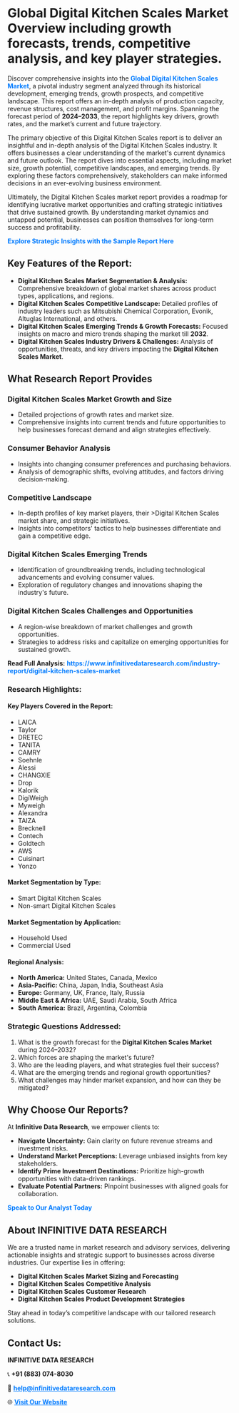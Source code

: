 <h1>Global Digital Kitchen Scales Market Overview including growth forecasts, trends, competitive analysis, and key player strategies.</h1>
<p>
Discover comprehensive insights into the 
<a href="https://www.infinitivedataresearch.com/industry-report/digital-kitchen-scales-market" rel="dofollow" style="color: #007BFF; text-decoration: none;"><strong>Global Digital Kitchen Scales Market</strong></a>, a pivotal industry segment analyzed through its historical development, emerging trends, growth prospects, and competitive landscape. This report offers an in-depth analysis of production capacity, revenue structures, cost management, and profit margins. Spanning the forecast period of <strong>2024–2033</strong>, the report highlights key drivers, growth rates, and the market’s current and future trajectory.
</p>
<p>
The primary objective of this Digital Kitchen Scales report is to deliver an insightful and in-depth analysis of the Digital Kitchen Scales industry. It offers businesses a clear understanding of the market's current dynamics and future outlook. The report dives into essential aspects, including market size, growth potential, competitive landscapes, and emerging trends. By exploring these factors comprehensively, stakeholders can make informed decisions in an ever-evolving business environment.
</p>
<p>
Ultimately, the Digital Kitchen Scales market report provides a roadmap for identifying lucrative market opportunities and crafting strategic initiatives that drive sustained growth. By understanding market dynamics and untapped potential, businesses can position themselves for long-term success and profitability.
</p>
<p>
<a href="https://www.infinitivedataresearch.com/request-sample/reportId=106444" style="color: #007BFF; text-decoration: none;"><strong>Explore Strategic Insights with the Sample Report Here</strong></a>
</p>

<h2>Key Features of the Report:</h2>
<ul>
<li><strong>Digital Kitchen Scales Market Segmentation & Analysis:</strong> Comprehensive breakdown of global market shares across product types, applications, and regions.</li>
<li><strong>Digital Kitchen Scales Competitive Landscape:</strong> Detailed profiles of industry leaders such as Mitsubishi Chemical Corporation, Evonik, Altuglas International, and others.</li>
<li><strong>Digital Kitchen Scales Emerging Trends & Growth Forecasts:</strong> Focused insights on macro and micro trends shaping the market till <strong>2032</strong>.</li>
<li><strong>Digital Kitchen Scales Industry Drivers & Challenges:</strong> Analysis of opportunities, threats, and key drivers impacting the <strong>Digital Kitchen Scales Market</strong>.</li>
</ul>

<h2>What Research Report Provides</h2>
<h3>Digital Kitchen Scales Market Growth and Size</h3>
<ul>
<li>Detailed projections of growth rates and market size.</li>
<li>Comprehensive insights into current trends and future opportunities to help businesses forecast demand and align strategies effectively.</li>
</ul>

<h3>Consumer Behavior Analysis</h3>
<ul>
<li>Insights into changing consumer preferences and purchasing behaviors.</li>
<li>Analysis of demographic shifts, evolving attitudes, and factors driving decision-making.</li>
</ul>

<h3>Competitive Landscape</h3>
<ul>
<li>In-depth profiles of key market players, their >Digital Kitchen Scales market share, and strategic initiatives.</li>
<li>Insights into competitors' tactics to help businesses differentiate and gain a competitive edge.</li>
</ul>

<h3>Digital Kitchen Scales Emerging Trends</h3>
<ul>
<li>Identification of groundbreaking trends, including technological advancements and evolving consumer values.</li>
<li>Exploration of regulatory changes and innovations shaping the industry's future.</li>
</ul>

<h3>Digital Kitchen Scales Challenges and Opportunities</h3>
<ul>
<li>A region-wise breakdown of market challenges and growth opportunities.</li>
<li>Strategies to address risks and capitalize on emerging opportunities for sustained growth.</li>
</ul>
<p><strong>Read Full Analysis:</strong> <a href="https://www.infinitivedataresearch.com/industry-report/digital-kitchen-scales-market" rel="dofollow" style="color: #007BFF; text-decoration: none;"><strong>https://www.infinitivedataresearch.com/industry-report/digital-kitchen-scales-market</strong></a></p>
<h3>Research Highlights:</h3>
<h4>Key Players Covered in the Report:</h4>
<ul><li>LAICA</li><li>Taylor</li><li>DRETEC</li><li>TANITA</li><li>CAMRY</li><li>Soehnle</li><li>Alessi</li><li>CHANGXIE</li><li>Drop</li><li>Kalorik</li><li>DigiWeigh</li><li>Myweigh</li><li>Alexandra</li><li>TAIZA</li><li>Brecknell</li><li>Contech</li><li>Goldtech</li><li>AWS</li><li>Cuisinart</li><li>Yonzo</li></ul>
<h4>Market Segmentation by Type:</h4>
<ul><li>Smart Digital Kitchen Scales</li><li>Non-smart Digital Kitchen Scales</li></ul>
<h4>Market Segmentation by Application:</h4>
<ul><li>Household Used</li><li>Commercial Used</li></ul>

<h4>Regional Analysis:</h4>
<ul>
<li><strong>North America:</strong> United States, Canada, Mexico</li>
<li><strong>Asia-Pacific:</strong> China, Japan, India, Southeast Asia</li>
<li><strong>Europe:</strong> Germany, UK, France, Italy, Russia</li>
<li><strong>Middle East & Africa:</strong> UAE, Saudi Arabia, South Africa</li>
<li><strong>South America:</strong> Brazil, Argentina, Colombia</li>
</ul>

<h3>Strategic Questions Addressed:</h3>
<ol>
<li>What is the growth forecast for the <strong>Digital Kitchen Scales Market</strong> during 2024–2032?</li>
<li>Which forces are shaping the market's future?</li>
<li>Who are the leading players, and what strategies fuel their success?</li>
<li>What are the emerging trends and regional growth opportunities?</li>
<li>What challenges may hinder market expansion, and how can they be mitigated?</li>
</ol>

<h2>Why Choose Our Reports?</h2>
<p>At <strong>Infinitive Data Research</strong>, we empower clients to:</p>
<ul>
<li><strong>Navigate Uncertainty:</strong> Gain clarity on future revenue streams and investment risks.</li>
<li><strong>Understand Market Perceptions:</strong> Leverage unbiased insights from key stakeholders.</li>
<li><strong>Identify Prime Investment Destinations:</strong> Prioritize high-growth opportunities with data-driven rankings.</li>
<li><strong>Evaluate Potential Partners:</strong> Pinpoint businesses with aligned goals for collaboration.</li>
</ul>
<p><a href="https://www.infinitivedataresearch.com/industry-report/digital-kitchen-scales-market" rel="dofollow" style="color: #007BFF; text-decoration: none;"><strong>Speak to Our Analyst Today</strong></a></p>

<h2>About INFINITIVE DATA RESEARCH</h2>
<p>We are a trusted name in market research and advisory services, delivering actionable insights and strategic support to businesses across diverse industries. Our expertise lies in offering:</p>
<ul>
<li><strong>Digital Kitchen Scales Market Sizing and Forecasting</strong></li>
<li><strong>Digital Kitchen Scales Competitive Analysis</strong></li>
<li><strong>Digital Kitchen Scales Customer Research</strong></li>
<li><strong>Digital Kitchen Scales Product Development Strategies</strong></li>
</ul>
<p>Stay ahead in today’s competitive landscape with our tailored research solutions.</p>

<h2>Contact Us:</h2>
<p><strong>INFINITIVE DATA RESEARCH</strong></p>
<p>📞 <strong>+91 (883) 074-8030</strong></p>
<p>📧 <strong><a href="mailto:help@infinitivedataresearch.com" style="color: #007BFF;">help@infinitivedataresearch.com</a></strong></p>
<p>🌐 <strong><a href="https://www.infinitivedataresearch.com" rel="dofollow" style="color: #007BFF;">Visit Our Website</a></strong></p>